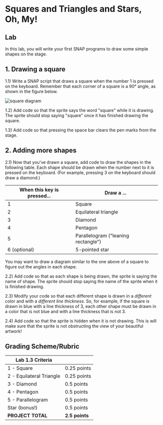 # Squares and Triangles and Stars, Oh, My!

## Lab

In this lab, you will write your first SNAP programs to draw some simple shapes on the stage.

## 1. Drawing a square

1.1) Write a SNAP script that draws a square when the number 1 is pressed on the keyboard. Remember that each corner of a square is a 90° angle, as shown in the figure below.

![square diagram](90degreesquare.PNG)

1.2) Add code so that the sprite says the word "square" while it is drawing. The sprite should stop saying "square" once it has finished drawing the square.

1.3) Add code so that pressing the space bar clears the pen marks from the stage.

## 2. Adding more shapes

2.1) Now that you've drawn a square, add code to draw the shapes in the following table. Each shape should be drawn when the number next to it is pressed on the keyboard. (For example, pressing 3 on the keyboard should draw a diamond.)

| When this key is pressed... | Draw a ...                          |
| --------------------------- | ----------------------------------- |
| 1                           | Square                              |
| 2                           | Equilateral triangle                |
| 3                           | Diamond                             |
| 4                           | Pentagon                            |
| 5                           | Parallelogram ("leaning rectangle") |
| 6 (optional)                | 5-pointed star                      |

You may want to draw a diagram similar to the one above of a square to figure out the angles in each shape.

2.2) Add code so that as each shape is being drawn, the sprite is saying the name of shape.  The sprite should stop saying the name of the sprite when it is finished drawing.

2.3) Modify your code so that each different shape is drawn in a _different_ color and with a _different line thickness_. So, for example, if the square is drawn in blue with a line thickness of 3, each other shape must be drawn in a color that is not blue and with a line thickness that is not 3.

2.4) Add code so that the sprite is hidden when it is not drawing.  This is will make sure that the sprite is not obstructing the view of your beautiful artwork!

## Grading Scheme/Rubric

| **Lab 1.3 Criteria**                |                |
| ----------------------------------- | -------------- |
| 1 - Square                          | 0.25 points     |
| 2 - Equilateral Triangle            | 0.25 points     |
| 3 - Diamond                         | 0.5 points     |
| 4 - Pentagon                        | 0.5 points     |
| 5 - Parallelogram                   | 0.5 points     |
| Star (bonus!)                       | 0.5 points     |
| **PROJECT TOTAL**                   | **2.5 points** |
